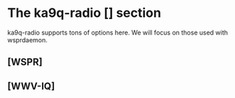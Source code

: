 # The ka9q-radio [<channels>] section

ka9q-radio supports tons of options here.  We will focus on those used with wsprdaemon.

## [WSPR]

## [WWV-IQ]
